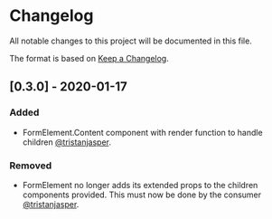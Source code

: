 # Changelog

All notable changes to this project will be documented in this file.

The format is based on [Keep a Changelog](https://keepachangelog.com/en/1.0.0/).

## [0.3.0] - 2020-01-17

### Added

- FormElement.Content component with render function to handle children [@tristanjasper](https://github.com/tristanjasper).

### Removed

- FormElement no longer adds its extended props to the children components provided. This must now be done by the consumer [@tristanjasper](https://github.com/tristanjasper).
